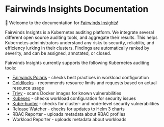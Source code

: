 # Fairwinds Insights Documentation

:book: Welcome to the documentation for [Fairwinds Insights](https://fairwinds.com/insights)!

Fairwinds Insights is a Kubernetes auditing platform. We integrate several different
open source auditing tools, and aggregate their results. This helps Kubernetes
administrators understand any risks to security, reliablity, and efficiency
lurking in their clusters. Findings are automatically ranked by severity, and can
be assigned, annotated, or closed.

Fairwinds Insights currently supports the following Kubernetes auditing tools:
* [Fairwinds Polaris](https://github.com/FairwindsOps/polaris) - checks best practices in workload configuration
* [Goldilocks](https://github.com/FairwindsOps/goldilocks) - recommends resource limits and requests based on actual resource usage
* [Trivy](https://github.com/aquasecurity/trivy) - scans Docker images for known vulnerabilities
* [Kubesec](https://github.com/controlplaneio/kubesec) - checks workload configuration for security issues
* [Kube-hunter](https://github.com/aquasecurity/kube-hunter) - checks for cluster- and node-level security vulnerabilities
* Release Watcher - checks for updates to Helm 3 charts
* RBAC Reporter - uploads metadata about RBAC profiles
* Workload Reporter - uploads metadata about workloads

